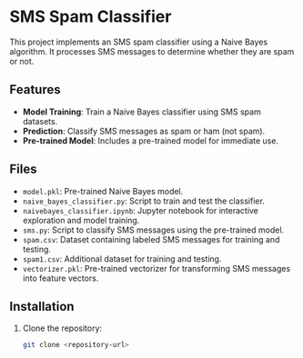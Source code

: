 # SMS Spam Classifier

This project implements an SMS spam classifier using a Naive Bayes algorithm. It processes SMS messages to determine whether they are spam or not.

## Features

- **Model Training**: Train a Naive Bayes classifier using SMS spam datasets.
- **Prediction**: Classify SMS messages as spam or ham (not spam).
- **Pre-trained Model**: Includes a pre-trained model for immediate use.

## Files

- `model.pkl`: Pre-trained Naive Bayes model.
- `naive_bayes_classifier.py`: Script to train and test the classifier.
- `naivebayes_classifier.ipynb`: Jupyter notebook for interactive exploration and model training.
- `sms.py`: Script to classify SMS messages using the pre-trained model.
- `spam.csv`: Dataset containing labeled SMS messages for training and testing.
- `spam1.csv`: Additional dataset for training and testing.
- `vectorizer.pkl`: Pre-trained vectorizer for transforming SMS messages into feature vectors.

## Installation

1. Clone the repository:
   ```bash
   git clone <repository-url>
